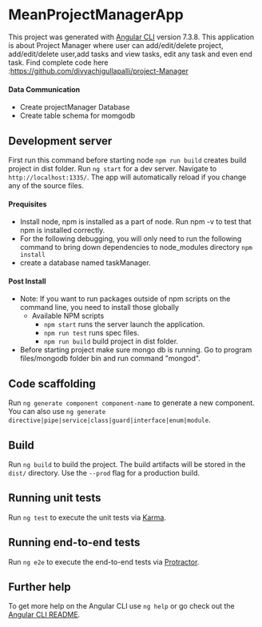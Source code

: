 # MeanProjectManagerApp

This project was generated with [Angular CLI](https://github.com/angular/angular-cli) version 7.3.8.
 This application is about Project Manager where user can add/edit/delete project, add/edit/delete user,add tasks and view tasks, edit any task and even end task. 
    Find complete code here :https://github.com/divyachigullapalli/project-Manager


#### Data Communication 
* Create projectManager Database
* Create table schema for momgodb

## Development server
First run this command before starting node `npm run build` creates build project in dist folder.
Run `ng start` for a dev server. Navigate to `http://localhost:1335/`. The app will automatically reload if you change any of the source files.

#### Prequisites
* Install node, npm is installed as a part of node. Run npm -v to test that npm is installed correctly. 
* For the following debugging, you will only need to run the following command to bring down dependencies to node_modules directory
  `npm install` 
* create a database named taskManager. 

#### Post Install 

* Note: If you want to run packages outside of npm scripts on the command line, you need to install those globally
  * Available NPM scripts
    * `npm start` runs the server launch the application.
    * `npm run test` runs spec files. 
    * `npm run build` build project in dist folder. 
* Before starting project make sure mongo db is running. Go to program files/mongodb folder bin and run command "mongod". 


## Code scaffolding

Run `ng generate component component-name` to generate a new component. You can also use `ng generate directive|pipe|service|class|guard|interface|enum|module`.

## Build

Run `ng build` to build the project. The build artifacts will be stored in the `dist/` directory. Use the `--prod` flag for a production build.

## Running unit tests

Run `ng test` to execute the unit tests via [Karma](https://karma-runner.github.io).

## Running end-to-end tests

Run `ng e2e` to execute the end-to-end tests via [Protractor](http://www.protractortest.org/).

## Further help

To get more help on the Angular CLI use `ng help` or go check out the [Angular CLI README](https://github.com/angular/angular-cli/blob/master/README.md).
